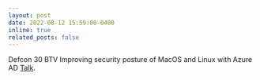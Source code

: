 ```yaml
---
layout: post
date: 2022-08-12 15:59:00-0400
inline: true
related_posts: false
---
```


Defcon 30 BTV Improving security posture of MacOS and Linux with Azure AD [Talk](https://www.youtube.com/watch?v=wjRgnCWI4GE).
